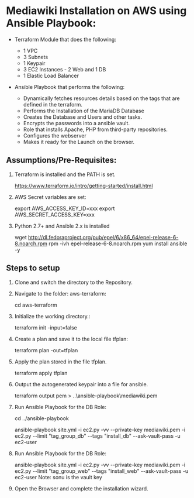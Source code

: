 Mediawiki Installation on AWS using Ansible Playbook: 
========================================================
 - Terraform Module that does the following: 
 	- 1 VPC
 	- 3 Subnets  
 	- 1 Keypair 
 	- 3 EC2 Instances - 2 Web and 1 DB
 	- 1 Elastic Load Balancer
   
 - Ansible Playbook that performs the following: 
    - Dynamically fetches resources details based on the tags that are defined in the terraform. 
    - Performs the Installation of the MariaDB Database
    - Creates the Database and Users and other tasks.
    - Encrypts the passwords into a ansible vault. 
    - Role that installs Apache, PHP from third-party repositories.
    - Configures the webserver
    - Makes it ready for the Launch on the browser. 


Assumptions/Pre-Requisites: 
---------------------------
1. Terraform is installed and the PATH is set. 

	https://www.terraform.io/intro/getting-started/install.html

2. AWS Secret variables are set: 

	export AWS_ACCESS_KEY_ID=xxx
	export AWS_SECRET_ACCESS_KEY=xxx

3. Python 2.7+ and Ansible 2.x is installed

	wget http://dl.fedoraproject.org/pub/epel/6/x86_64/epel-release-6-8.noarch.rpm
	rpm -ivh epel-release-6-8.noarch.rpm
	yum install ansible -y

Steps to setup
---------------
1. Clone and switch the directory to the Repository. 

2. Navigate to the folder: aws-terraform:

   cd aws-terraform

3. Initialize the working directory.:

    terraform init -input=false

4. Create a plan and save it to the local file tfplan: 

   terraform plan -out=tfplan

5. Apply the plan stored in the file tfplan.

   terraform apply tfplan

6. Output the autogenerated keypair into a file for ansible. 

   terraform output pem > ..\ansible-playbook\mediawiki.pem

7. Run Ansible Playbook for the DB Role:

   cd ../ansible-playbook

    ansible-playbook site.yml -i ec2.py -vv --private-key mediawiki.pem -i ec2.py --limit "tag_group_db" --tags "install_db" --ask-vault-pass -u ec2-user

8. Run Ansible Playbook for the DB Role:

   ansible-playbook site.yml -i ec2.py -vv --private-key mediawiki.pem -i ec2.py --limit "tag_group_web" --tags "install_web" --ask-vault-pass -u ec2-user
   Note: sonu is the vault key 

9. Open the Browser and complete the installation wizard. 
